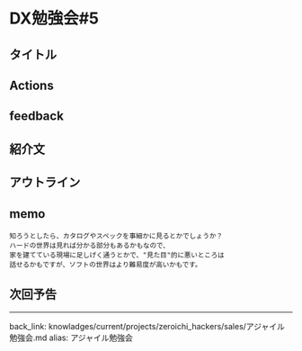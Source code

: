 # DX勉強会#5
## タイトル

## Actions

## feedback

## 紹介文

## アウトライン

## memo
```
知ろうとしたら、カタログやスペックを事細かに見るとかでしょうか？
ハードの世界は見れば分かる部分もあるかもなので、
家を建てている現場に足しげく通うとかで、"見た目"的に悪いところは
話せるかもですが、ソフトの世界はより難易度が高いかもです。
```



## 次回予告




---
back_link: knowladges/current/projects/zeroichi_hackers/sales/アジャイル勉強会.md
alias: アジャイル勉強会
